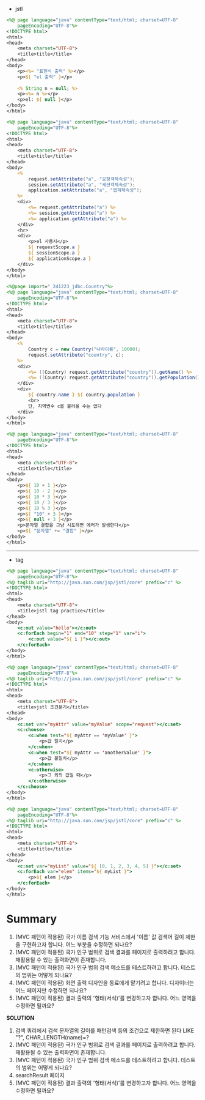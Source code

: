 - jstl
```jsp
<%@ page language="java" contentType="text/html; charset=UTF-8"
    pageEncoding="UTF-8"%>
<!DOCTYPE html>
<html>
<head>
	<meta charset="UTF-8">
	<title>title</title>
</head>
<body>
	<p><%= "표현식 출력" %></p>
	<p>${ "el 출력" }</p>
	
	<% String n = null; %>
	<p><%= n %></p>
	<p>el: ${ null }</p>
</body>
</html>
```

```jsp
<%@ page language="java" contentType="text/html; charset=UTF-8"
    pageEncoding="UTF-8"%>
<!DOCTYPE html>
<html>
<head>
	<meta charset="UTF-8">
	<title>title</title>
</head>
<body>
	<%
		request.setAttribute("a", "요청객체속성");
		session.setAttribute("a", "세션객체속성");
		application.setAttribute("a", "앱객체속성");
	%>
	<div>
		<%= request.getAttribute("a") %>
		<%= session.getAttribute("a") %>
		<%= application.getAttribute("a") %>
	</div>
	<hr>
	<div>
		<p>el 사용시</p>
		${ requestScope.a }
		${ sessionScope.a }
		${ applicationScope.a }
	</div>
</body>
</html>
```

```jsp
<%@page import="_241223_jdbc.Country"%>
<%@ page language="java" contentType="text/html; charset=UTF-8"
    pageEncoding="UTF-8"%>
<!DOCTYPE html>
<html>
<head>
	<meta charset="UTF-8">
	<title>title</title>
</head>
<body>
	<% 
		Country c = new Country("나라이름", 10000);
		request.setAttribute("country", c);
	%>
	<div>
		<%= ((Country) request.getAttribute("country")).getName() %>
		<%= ((Country) request.getAttribute("country")).getPopulation() %>
	</div>
	<div>
		${ country.name } ${ country.population }
		<br>
		단, 지역변수 c를 불러올 수는 없다
	</div>
</body>
</html>
```

```jsp
<%@ page language="java" contentType="text/html; charset=UTF-8"
    pageEncoding="UTF-8"%>
<!DOCTYPE html>
<html>
<head>
	<meta charset="UTF-8">
	<title>title</title>
</head>
<body>
	<p>${ 10 + 1 }</p>
	<p>${ 10 - 2 }</p>
	<p>${ 10 * 3 }</p>
	<p>${ 10 / 3 }</p>
	<p>${ 10 % 3 }</p>
	<p>${ "10" + 3 }</p>
	<p>${ null + 3 }</p>
	<p>문자열 결합을 그냥 시도하면 에러가 발생한다</p>
	<p>${ "문자열" += "결합" }</p>
</body>
</html>
```

---
- tag
```jsp
<%@ page language="java" contentType="text/html; charset=UTF-8"
    pageEncoding="UTF-8"%>
<%@ taglib uri="http://java.sun.com/jsp/jstl/core" prefix="c" %>
<!DOCTYPE html>
<html>
<head>
	<meta charset="UTF-8">
	<title>jstl tag practice</title>
</head>
<body>
	<c:out value="hello"></c:out>
	<c:forEach begin="1" end="10" step="1" var="i">
		<c:out value="${ i }"></c:out>
	</c:forEach>
</body>
</html>
```

```jsp
<%@ page language="java" contentType="text/html; charset=UTF-8"
    pageEncoding="UTF-8"%>
<%@ taglib uri="http://java.sun.com/jsp/jstl/core" prefix="c" %>
<!DOCTYPE html>
<html>
<head>
	<meta charset="UTF-8">
	<title>jstl 조건분기</title>
</head>
<body>
	<c:set var="myAttr" value="myValue" scope="request"></c:set>
	<c:choose>
		<c:when test="${ myAttr == 'myValue' }">
			<p>값 일치</p>
		</c:when>
		<c:when test="${ myAttr == 'anotherValue' }">
			<p>값 불일치</p>
		</c:when>
		<c:otherwise>
			<p>그 외의 값일 때</p>
		</c:otherwise>
	</c:choose>
</body>
</html>
```

```jsp
<%@ page language="java" contentType="text/html; charset=UTF-8"
    pageEncoding="UTF-8"%>
<%@ taglib uri="http://java.sun.com/jsp/jstl/core" prefix="c" %>
<!DOCTYPE html>
<html>
<head>
	<meta charset="UTF-8">
	<title>title</title>
</head>
<body>
	<c:set var="myList" value="${ [0, 1, 2, 3, 4, 5] }"></c:set>
	<c:forEach var="elem" items="${ myList }">
		<p>${ elem }</p>
	</c:forEach>
</body>
</html>
```

# Summary
1. (MVC 패턴이 적용된) 국가 이름 검색 기능 서비스에서
	'이름' 값 검색어 길이 제한을 구현하고자 합니다.
	어느 부분을 수정하면 되나요?
2. (MVC 패턴이 적용된) 국가 인구 범위로 검색 결과를
	페이지로 출력하려고 합니다.
	재활용될 수 있는 출력화면이 존재합니다.
3. (MVC 패턴이 적용된) 국가 인구 범위 검색 메소드를 테스트하려고 합니다.
	테스트의 범위는 어떻게 되나요?
4. (MVC 패턴이 적용된) 화면 출력 디자인을 동료에게 맡기려고 합니다.
	디자이너는 어느 페이지만 수정하면 되나요?
5. (MVC 패턴이 적용된) 결과 출력의 '형태(서식)'를 변경하고자 합니다.
	어느 영역을 수정하면 될까요? 

**SOLUTION**
1. 검색 쿼리에서 검색 문자열의 길이를 패턴검색 등의 조건으로 제한하면 된다
   LIKE "?", CHAR_LENGTH(name)=?
2. (MVC 패턴이 적용된) 국가 인구 범위로 검색 결과를
	페이지로 출력하려고 합니다.
	재활용될 수 있는 출력화면이 존재합니다.
3. (MVC 패턴이 적용된) 국가 인구 범위 검색 메소드를 테스트하려고 합니다.
	테스트의 범위는 어떻게 되나요?
4. searchResult 페이지
5. (MVC 패턴이 적용된) 결과 출력의 '형태(서식)'를 변경하고자 합니다.
	어느 영역을 수정하면 될까요? 